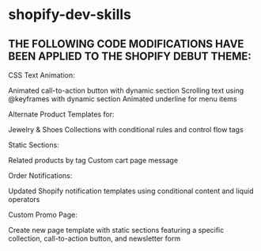 # shopify-dev-skills

## THE FOLLOWING CODE MODIFICATIONS HAVE BEEN APPLIED TO THE SHOPIFY DEBUT THEME:

CSS Text Animation:

Animated call-to-action button with dynamic section
Scrolling text using @keyframes with dynamic section
Animated underline for menu items

Alternate Product Templates for:

Jewelry & Shoes Collections with conditional rules and control flow tags

Static Sections:

Related products by tag
Custom cart page message

Order Notifications:

Updated Shopify notification templates using conditional content and liquid operators

Custom Promo Page:

Create new page template with static sections featuring a specific collection, call-to-action button, and newsletter form
